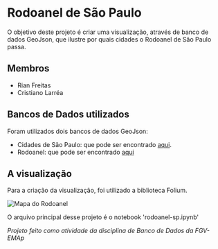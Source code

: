 # Rodoanel de São Paulo
O objetivo deste projeto é criar uma visualização, através de banco de dados GeoJson, que ilustre por quais cidades o Rodoanel de São Paulo passa.

## Membros
- Rian Freitas
- Cristiano Larréa

## Bancos de Dados utilizados 
Foram utilizados dois bancos de dados GeoJson:
- Cidades de São Paulo: que pode ser encontrado [aqui](https://github.com/tbrugz/geodata-br).
- Rodoanel: que pode ser encontrado [aqui](https://dados.gov.br/dataset/mpog_transporte_rodoviario_rodoanel_sp)

## A visualização
Para a criação da visualização, foi utilizado a biblioteca Folium.

![Mapa do Rodoanel](C:\Users\Rian_\rodoanel-sp\images\rodoanelmapa.png)

O arquivo principal desse projeto é o notebook 'rodoanel-sp.ipynb'

*Projeto feito como atividade da disciplina de Banco de Dados da FGV-EMAp*